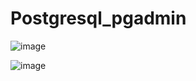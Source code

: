 # Postgresql_pgadmin


![image](https://user-images.githubusercontent.com/91167211/202828657-94c5fac7-0e40-433a-af80-2cd08b54fa69.png)

![image](https://user-images.githubusercontent.com/91167211/202828677-b435ae8a-0377-4b74-b8b9-897be2bbf71e.png)


